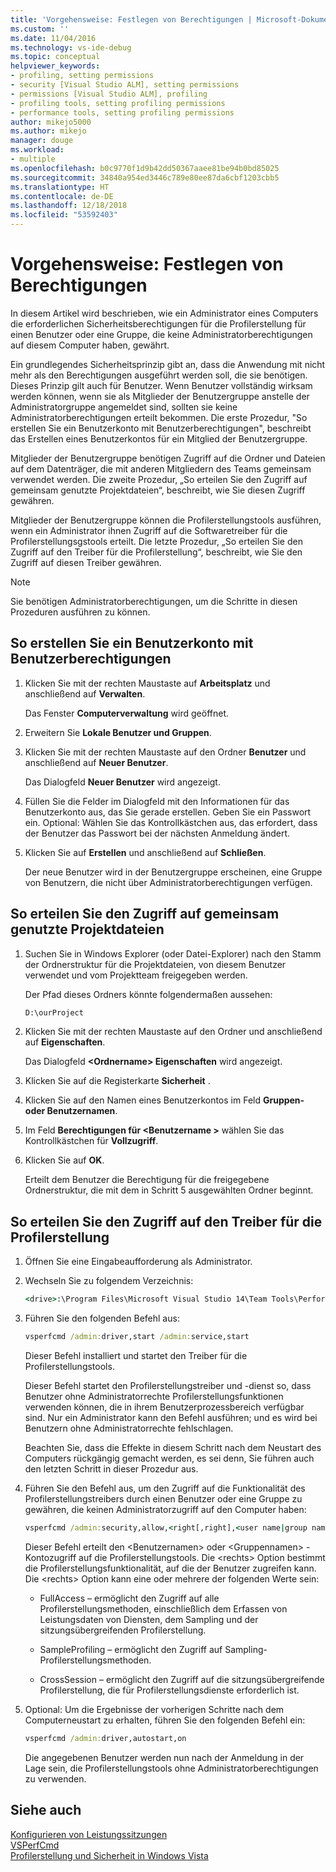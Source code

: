 ```yaml
---
title: 'Vorgehensweise: Festlegen von Berechtigungen | Microsoft-Dokumentation'
ms.custom: ''
ms.date: 11/04/2016
ms.technology: vs-ide-debug
ms.topic: conceptual
helpviewer_keywords:
- profiling, setting permissions
- security [Visual Studio ALM], setting permissions
- permissions [Visual Studio ALM], profiling
- profiling tools, setting profiling permissions
- performance tools, setting profiling permissions
author: mikejo5000
ms.author: mikejo
manager: douge
ms.workload:
- multiple
ms.openlocfilehash: b0c9770f1d9b42dd50367aaee81be94b0bd85025
ms.sourcegitcommit: 34840a954ed3446c789e80ee87da6cbf1203cbb5
ms.translationtype: HT
ms.contentlocale: de-DE
ms.lasthandoff: 12/18/2018
ms.locfileid: "53592403"
---
```

# <a name="how-to-set-permissions"></a>Vorgehensweise: Festlegen von Berechtigungen

In diesem Artikel wird beschrieben, wie ein Administrator eines Computers die erforderlichen Sicherheitsberechtigungen für die Profilerstellung für einen Benutzer oder eine Gruppe, die keine Administratorberechtigungen auf diesem Computer haben, gewährt.

Ein grundlegendes Sicherheitsprinzip gibt an, dass die Anwendung mit nicht mehr als den Berechtigungen ausgeführt werden soll, die sie benötigen. Dieses Prinzip gilt auch für Benutzer. Wenn Benutzer vollständig wirksam werden können, wenn sie als Mitglieder der Benutzergruppe anstelle der Administratorgruppe angemeldet sind, sollten sie keine Administratorberechtigungen erteilt bekommen. Die erste Prozedur, "So erstellen Sie ein Benutzerkonto mit Benutzerberechtigungen", beschreibt das Erstellen eines Benutzerkontos für ein Mitglied der Benutzergruppe.

Mitglieder der Benutzergruppe benötigen Zugriff auf die Ordner und Dateien auf dem Datenträger, die mit anderen Mitgliedern des Teams gemeinsam verwendet werden. Die zweite Prozedur, „So erteilen Sie den Zugriff auf gemeinsam genutzte Projektdateien“, beschreibt, wie Sie diesen Zugriff gewähren.

Mitglieder der Benutzergruppe können die Profilerstellungstools ausführen, wenn ein Administrator ihnen Zugriff auf die Softwaretreiber für die Profilerstellungsgstools erteilt. Die letzte Prozedur, „So erteilen Sie den Zugriff auf den Treiber für die Profilerstellung“, beschreibt, wie Sie den Zugriff auf diesen Treiber gewähren.

> [!NOTE]
> Sie benötigen Administratorberechtigungen, um die Schritte in diesen Prozeduren ausführen zu können.

## <a name="to-create-a-user-account-that-has-user-permissions"></a>So erstellen Sie ein Benutzerkonto mit Benutzerberechtigungen

1. Klicken Sie mit der rechten Maustaste auf **Arbeitsplatz** und anschließend auf **Verwalten**.

     Das Fenster **Computerverwaltung** wird geöffnet.

2. Erweitern Sie **Lokale Benutzer und Gruppen**.

3. Klicken Sie mit der rechten Maustaste auf den Ordner **Benutzer** und anschließend auf **Neuer Benutzer**.

     Das Dialogfeld **Neuer Benutzer** wird angezeigt.

4. Füllen Sie die Felder im Dialogfeld mit den Informationen für das Benutzerkonto aus, das Sie gerade erstellen. Geben Sie ein Passwort ein. Optional: Wählen Sie das Kontrollkästchen aus, das erfordert, dass der Benutzer das Passwort bei der nächsten Anmeldung ändert.

5. Klicken Sie auf **Erstellen** und anschließend auf **Schließen**.

     Der neue Benutzer wird in der Benutzergruppe erscheinen, eine Gruppe von Benutzern, die nicht über Administratorberechtigungen verfügen.

## <a name="to-grant-access-to-shared-project-files"></a>So erteilen Sie den Zugriff auf gemeinsam genutzte Projektdateien

1. Suchen Sie in Windows Explorer (oder Datei-Explorer) nach den Stamm der Ordnerstruktur für die Projektdateien, von diesem Benutzer verwendet und vom Projektteam freigegeben werden.

     Der Pfad dieses Ordners könnte folgendermaßen aussehen:

    ```cmd
    D:\ourProject
    ```

2. Klicken Sie mit der rechten Maustaste auf den Ordner und anschließend auf **Eigenschaften**.

     Das Dialogfeld **\<Ordnername> Eigenschaften** wird angezeigt.

3. Klicken Sie auf die Registerkarte **Sicherheit** .

4. Klicken Sie auf den Namen eines Benutzerkontos im Feld **Gruppen- oder Benutzernamen**.

5. Im Feld **Berechtigungen für \<Benutzername >** wählen Sie das Kontrollkästchen für **Vollzugriff**.

6. Klicken Sie auf **OK**.

     Erteilt dem Benutzer die Berechtigung für die freigegebene Ordnerstruktur, die mit dem in Schritt 5 ausgewählten Ordner beginnt.

## <a name="to-grant-access-to-the-profiling-driver"></a>So erteilen Sie den Zugriff auf den Treiber für die Profilerstellung

1. Öffnen Sie eine Eingabeaufforderung als Administrator.

2. Wechseln Sie zu folgendem Verzeichnis:

    ```cmd
    <drive>:\Program Files\Microsoft Visual Studio 14\Team Tools\Performance Tools
    ```

3. Führen Sie den folgenden Befehl aus:

    ```cmd
    vsperfcmd /admin:driver,start /admin:service,start
    ```

     Dieser Befehl installiert und startet den Treiber für die Profilerstellungstools.

     Dieser Befehl startet den Profilerstellungstreiber und -dienst so, dass Benutzer ohne Administratorrechte Profilerstellungsfunktionen verwenden können, die in ihrem Benutzerprozessbereich verfügbar sind. Nur ein Administrator kann den Befehl ausführen; und es wird bei Benutzern ohne Administratorrechte fehlschlagen.

     Beachten Sie, dass die Effekte in diesem Schritt nach dem Neustart des Computers rückgängig gemacht werden, es sei denn, Sie führen auch den letzten Schritt in dieser Prozedur aus.

4. Führen Sie den Befehl aus, um den Zugriff auf die Funktionalität des Profilerstellungstreibers durch einen Benutzer oder eine Gruppe zu gewähren, die keinen Administratorzugriff auf den Computer haben:

    ```cmd
    vsperfcmd /admin:security,allow,<right[,right],<user name|group name>
    ```

     Dieser Befehl erteilt den \<Benutzernamen> oder \<Gruppennamen> -Kontozugriff auf die Profilerstellungstools. Die \<rechts> Option bestimmt die Profilerstellungsfunktionalität, auf die der Benutzer zugreifen kann. Die \<rechts> Option kann eine oder mehrere der folgenden Werte sein:

    - FullAccess – ermöglicht den Zugriff auf alle Profilerstellungsmethoden, einschließlich dem Erfassen von Leistungsdaten von Diensten, dem Sampling und der sitzungsübergreifenden Profilerstellung.

    - SampleProfiling – ermöglicht den Zugriff auf Sampling-Profilerstellungsmethoden.

    - CrossSession – ermöglicht den Zugriff auf die sitzungsübergreifende Profilerstellung, die für Profilerstellungsdienste erforderlich ist.

5. Optional: Um die Ergebnisse der vorherigen Schritte nach dem Computerneustart zu erhalten, führen Sie den folgenden Befehl ein:

    ```cmd
    vsperfcmd /admin:driver,autostart,on
    ```

   Die angegebenen Benutzer werden nun nach der Anmeldung in der Lage sein, die Profilerstellungstools ohne Administratorberechtigungen zu verwenden.

## <a name="see-also"></a>Siehe auch

[Konfigurieren von Leistungssitzungen](../profiling/configuring-performance-sessions.md)  
[VSPerfCmd](../profiling/vsperfcmd.md)  
[Profilerstellung und Sicherheit in Windows Vista](../profiling/profiling-and-windows-vista-security.md)